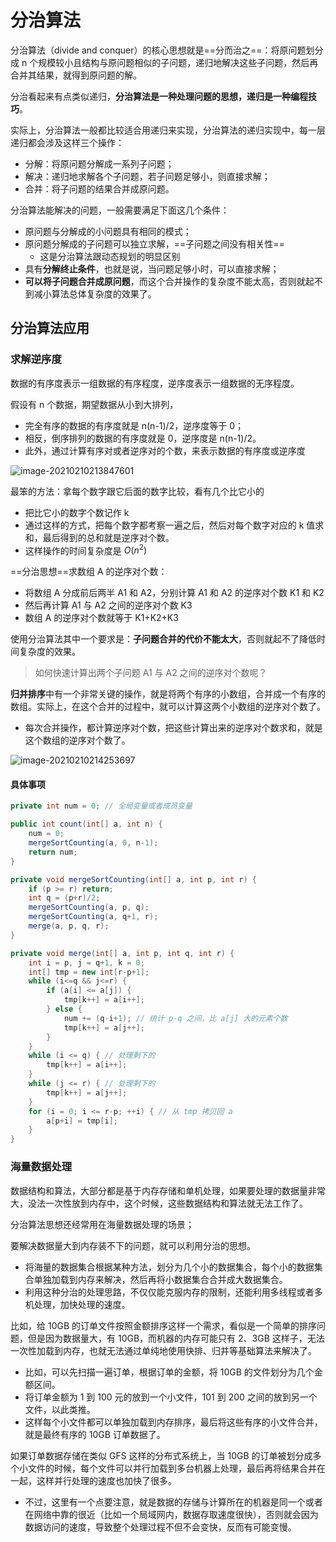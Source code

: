 # 分治算法

分治算法（divide and conquer）的核心思想就是==分而治之==：将原问题划分成 n 个规模较小且结构与原问题相似的子问题，递归地解决这些子问题，然后再合并其结果，就得到原问题的解。

分治看起来有点类似递归，**分治算法是一种处理问题的思想，递归是一种编程技巧**。

实际上，分治算法一般都比较适合用递归来实现，分治算法的递归实现中，每一层递归都会涉及这样三个操作：

- 分解：将原问题分解成一系列子问题；
- 解决：递归地求解各个子问题，若子问题足够小，则直接求解；
- 合并：将子问题的结果合并成原问题。

分治算法能解决的问题，一般需要满足下面这几个条件：

- 原问题与分解成的小问题具有相同的模式；
- 原问题分解成的子问题可以独立求解，==子问题之间没有相关性==
  - 这是分治算法跟动态规划的明显区别
- 具有**分解终止条件**，也就是说，当问题足够小时，可以直接求解；
- **可以将子问题合并成原问题**，而这个合并操作的复杂度不能太高，否则就起不到减小算法总体复杂度的效果了。

## 分治算法应用

### 求解逆序度

数据的有序度表示一组数据的有序程度，逆序度表示一组数据的无序程度。

假设有 n 个数据，期望数据从小到大排列，

- 完全有序的数据的有序度就是 n(n-1)/2，逆序度等于 0；
- 相反，倒序排列的数据的有序度就是 0，逆序度是 n(n-1)/2。
- 此外，通过计算有序对或者逆序对的个数，来表示数据的有序度或逆序度

![image-20210210213847601](https://aliyun-typora-img.oss-cn-beijing.aliyuncs.com/imgs/20210210213847.png)

最笨的方法：拿每个数字跟它后面的数字比较，看有几个比它小的

- 把比它小的数字个数记作 k
- 通过这样的方式，把每个数字都考察一遍之后，然后对每个数字对应的 k 值求和，最后得到的总和就是逆序对个数。
- 这样操作的时间复杂度是 $O(n^2)$

==分治思想==求数组 A 的逆序对个数：

- 将数组 A 分成前后两半 A1 和 A2，分别计算 A1 和 A2 的逆序对个数 K1 和 K2
- 然后再计算 A1 与 A2 之间的逆序对个数 K3
- 数组 A 的逆序对个数就等于 K1+K2+K3

使用分治算法其中一个要求是：**子问题合并的代价不能太大**，否则就起不了降低时间复杂度的效果。

> 如何快速计算出两个子问题 A1 与 A2 之间的逆序对个数呢？

**归并排序**中有一个非常关键的操作，就是将两个有序的小数组，合并成一个有序的数组。实际上，在这个合并的过程中，就可以计算这两个小数组的逆序对个数了。

- 每次合并操作，都计算逆序对个数，把这些计算出来的逆序对个数求和，就是这个数组的逆序对个数了。

![image-20210210214253697](https://aliyun-typora-img.oss-cn-beijing.aliyuncs.com/imgs/20210210214253.png)

#### 具体事项

```java
private int num = 0; // 全局变量或者成员变量

public int count(int[] a, int n) {
    num = 0;
    mergeSortCounting(a, 0, n-1);
    return num;
}

private void mergeSortCounting(int[] a, int p, int r) {
    if (p >= r) return;
    int q = (p+r)/2;
    mergeSortCounting(a, p, q);
    mergeSortCounting(a, q+1, r);
    merge(a, p, q, r);
}

private void merge(int[] a, int p, int q, int r) {
    int i = p, j = q+1, k = 0;
    int[] tmp = new int[r-p+1];
    while (i<=q && j<=r) {
        if (a[i] <= a[j]) {
            tmp[k++] = a[i++];
        } else {
            num += (q-i+1); // 统计 p-q 之间，比 a[j] 大的元素个数
            tmp[k++] = a[j++];
        }
    }
    while (i <= q) { // 处理剩下的
        tmp[k++] = a[i++];
    }
    while (j <= r) { // 处理剩下的
        tmp[k++] = a[j++];
    }
    for (i = 0; i <= r-p; ++i) { // 从 tmp 拷贝回 a
        a[p+i] = tmp[i];
    }
}
```



### 海量数据处理

数据结构和算法，大部分都是基于内存存储和单机处理，如果要处理的数据量非常大，没法一次性放到内存中，这个时候，这些数据结构和算法就无法工作了。

分治算法思想还经常用在海量数据处理的场景；

要解决数据量大到内存装不下的问题，就可以利用分治的思想。

- 将海量的数据集合根据某种方法，划分为几个小的数据集合，每个小的数据集合单独加载到内存来解决，然后再将小数据集合合并成大数据集合。
- 利用这种分治的处理思路，不仅仅能克服内存的限制，还能利用多线程或者多机处理，加快处理的速度。

比如，给 10GB 的订单文件按照金额排序这样一个需求，看似是一个简单的排序问题，但是因为数据量大，有 10GB，而机器的内存可能只有 2、3GB 这样子，无法一次性加载到内存，也就无法通过单纯地使用快排、归并等基础算法来解决了。

- 比如，可以先扫描一遍订单，根据订单的金额，将 10GB 的文件划分为几个金额区间。
- 将订单金额为 1 到 100 元的放到一个小文件，101 到 200 之间的放到另一个文件，以此类推。
- 这样每个小文件都可以单独加载到内存排序，最后将这些有序的小文件合并，就是最终有序的 10GB 订单数据了。

如果订单数据存储在类似 GFS 这样的分布式系统上，当 10GB 的订单被划分成多个小文件的时候，每个文件可以并行加载到多台机器上处理，最后再将结果合并在一起，这样并行处理的速度也加快了很多。

- 不过，这里有一个点要注意，就是数据的存储与计算所在的机器是同一个或者在网络中靠的很近（比如一个局域网内，数据存取速度很快），否则就会因为数据访问的速度，导致整个处理过程不但不会变快，反而有可能变慢。